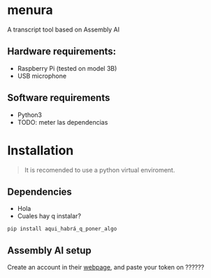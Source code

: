 # menura
A transcript tool based on Assembly AI
## Hardware requirements:
- Raspberry Pi (tested on model 3B)
- USB microphone
## Software requirements
- Python3
- TODO: meter las dependencias
# Installation
> It is recomended to use a python virtual enviroment.
## Dependencies
- Hola
- Cuales hay q instalar?
```
pip install aqui_habrá_q_poner_algo
```
## Assembly AI setup
Create an account in their [webpage](https://www.assemblyai.com/), and paste your token on ??????
